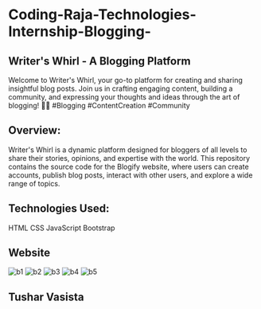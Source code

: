 # Coding-Raja-Technologies-Internship-Blogging-

## Writer's Whirl - A Blogging Platform
Welcome to  Writer's Whirl, your go-to platform for creating and sharing insightful blog posts. Join us in crafting engaging content, building a community, and expressing your thoughts and ideas through the art of blogging! 📝✨ #Blogging #ContentCreation #Community

## Overview:
 Writer's Whirl is a dynamic platform designed for bloggers of all levels to share their stories, opinions, and expertise with the world. This repository contains the source code for the Blogify website, where users can create accounts, publish blog posts, interact with other users, and explore a wide range of topics.


## Technologies Used:
HTML
CSS
JavaScript
Bootstrap

## Website
![b1](https://github.com/Vasista28/Coding-Raja-Technologies-Internship-Blogging-/assets/162462892/ec587f0f-efce-4f0f-89b2-c2b760987fec)
![b2](https://github.com/Vasista28/Coding-Raja-Technologies-Internship-Blogging-/assets/162462892/4c23dbac-7f6e-4520-8be9-ca0b89519316)
![b3](https://github.com/Vasista28/Coding-Raja-Technologies-Internship-Blogging-/assets/162462892/71bbcdee-1824-46f7-a4ee-c2f7d1a0b84d)
![b4](https://github.com/Vasista28/Coding-Raja-Technologies-Internship-Blogging-/assets/162462892/2445eb11-e3e5-4da1-ae2b-a7d2ba5ac6c4)
![b5](https://github.com/Vasista28/Coding-Raja-Technologies-Internship-Blogging-/assets/162462892/2509661d-dc19-43d2-8323-2d0f0e5b43aa)

## Tushar Vasista



